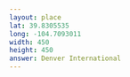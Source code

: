```yaml
---
layout: place
lat: 39.8305535
long: -104.7093011
width: 450
height: 450
answer: Denver International
---
```

